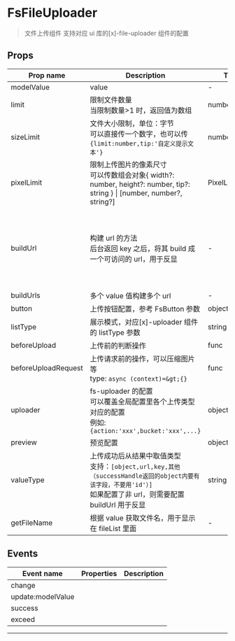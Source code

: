 # FsFileUploader

> 文件上传组件
> 支持对应 ui 库的[x]-file-uploader 组件的配置

## Props

| Prop name           | Description                                                                                                                                                          | Type           | Values | Default                                                                        |
| ------------------- | -------------------------------------------------------------------------------------------------------------------------------------------------------------------- | -------------- | ------ | ------------------------------------------------------------------------------ |
| modelValue          | value                                                                                                                                                                | -              | -      |                                                                                |
| limit               | 限制文件数量<br/>当限制数量&gt;1 时，返回值为数组                                                                                                                    | number         | -      |                                                                                |
| sizeLimit           | 文件大小限制，单位：字节<br/>可以直接传一个数字，也可以传 `{limit:number,tip:'自定义提示文本'}`                                                                      | number\|object | -      |                                                                                |
| pixelLimit          | 限制上传图片的像素尺寸<br/>可以传数组会对象{ width?: number, height?: number, tip?: string } \| [number, number?, string?]                                           | PixelLimit     | -      |                                                                                |
| buildUrl            | 构建 url 的方法<br/>后台返回 key 之后，将其 build 成一个可访问的 url，用于反显                                                                                       | -              | -      | function() {<br/> return (value: any) =&gt; {<br/> return value;<br/> };<br/>} |
| buildUrls           | 多个 value 值构建多个 url                                                                                                                                            | -              | -      |                                                                                |
| button              | 上传按钮配置，参考 FsButton 参数                                                                                                                                     | object         | -      |                                                                                |
| listType            | 展示模式，对应[x]-uploader 组件的 listType 参数                                                                                                                      | string         | -      |                                                                                |
| beforeUpload        | 上传前的判断操作                                                                                                                                                     | func           | -      |                                                                                |
| beforeUploadRequest | 上传请求前的操作，可以压缩图片等<br/>type: `async (context)=&gt;{}`                                                                                                  | func           | -      |                                                                                |
| uploader            | fs-uploader 的配置<br/>可以覆盖全局配置里各个上传类型对应的配置<br/>例如: `{action:'xxx',bucket:'xxx',...}`                                                          | object         | -      |                                                                                |
| preview             | 预览配置                                                                                                                                                             | object         | -      |                                                                                |
| valueType           | 上传成功后从结果中取值类型<br/>支持：`[object,url,key,其他（successHandle返回的object内要有该字段，不要用'id'）]`<br/>如果配置了非 url，则需要配置 buildUrl 用于反显 | string         | -      | "url"                                                                          |
| getFileName         | 根据 value 获取文件名，用于显示在 fileList 里面                                                                                                                      | -              | -      |                                                                                |

## Events

| Event name        | Properties | Description |
| ----------------- | ---------- | ----------- |
| change            |            |
| update:modelValue |            |
| success           |            |
| exceed            |            |

---
